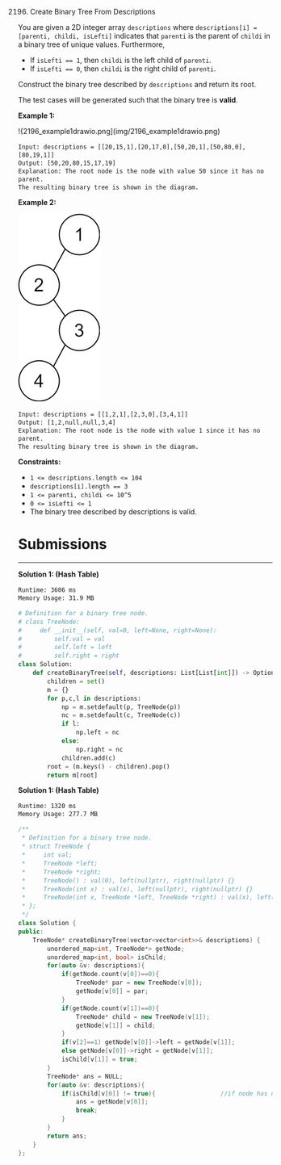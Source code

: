 2196. Create Binary Tree From Descriptions

You are given a 2D integer array `descriptions` where `descriptions[i] = [parenti, childi, isLefti]` indicates that `parenti` is the parent of `childi` in a binary tree of unique values. Furthermore,

* If `isLefti == 1`, then `childi` is the left child of `parenti`.
* If `isLefti == 0`, then `childi` is the right child of `parenti`.

Construct the binary tree described by `descriptions` and return its root.

The test cases will be generated such that the binary tree is **valid**.

 

**Example 1:**

!{2196_example1drawio.png](img/2196_example1drawio.png)
```
Input: descriptions = [[20,15,1],[20,17,0],[50,20,1],[50,80,0],[80,19,1]]
Output: [50,20,80,15,17,19]
Explanation: The root node is the node with value 50 since it has no parent.
The resulting binary tree is shown in the diagram.
```

**Example 2:**

![2196_example2drawio.png](img/2196_example2drawio.png)
```
Input: descriptions = [[1,2,1],[2,3,0],[3,4,1]]
Output: [1,2,null,null,3,4]
Explanation: The root node is the node with value 1 since it has no parent.
The resulting binary tree is shown in the diagram.
```

**Constraints:**

* `1 <= descriptions.length <= 104`
* `descriptions[i].length == 3`
* `1 <= parenti, childi <= 10^5`
* `0 <= isLefti <= 1`
* The binary tree described by descriptions is valid.

# Submissions
---
**Solution 1: (Hash Table)**
```
Runtime: 3606 ms
Memory Usage: 31.9 MB
```
```python
# Definition for a binary tree node.
# class TreeNode:
#     def __init__(self, val=0, left=None, right=None):
#         self.val = val
#         self.left = left
#         self.right = right
class Solution:
    def createBinaryTree(self, descriptions: List[List[int]]) -> Optional[TreeNode]:
        children = set()
        m = {}
        for p,c,l in descriptions:
            np = m.setdefault(p, TreeNode(p))
            nc = m.setdefault(c, TreeNode(c))
            if l:
                np.left = nc
            else:
                np.right = nc
            children.add(c)
        root = (m.keys() - children).pop()
        return m[root]
```

**Solution 1: (Hash Table)**
```
Runtime: 1320 ms
Memory Usage: 277.7 MB
```
```c++
/**
 * Definition for a binary tree node.
 * struct TreeNode {
 *     int val;
 *     TreeNode *left;
 *     TreeNode *right;
 *     TreeNode() : val(0), left(nullptr), right(nullptr) {}
 *     TreeNode(int x) : val(x), left(nullptr), right(nullptr) {}
 *     TreeNode(int x, TreeNode *left, TreeNode *right) : val(x), left(left), right(right) {}
 * };
 */
class Solution {
public:
    TreeNode* createBinaryTree(vector<vector<int>>& descriptions) {
        unordered_map<int, TreeNode*> getNode;                          //to check if node alredy exist
        unordered_map<int, bool> isChild;                               //to check if node has parent or not
        for(auto &v: descriptions){
            if(getNode.count(v[0])==0){
                TreeNode* par = new TreeNode(v[0]);
                getNode[v[0]] = par;
            }
            if(getNode.count(v[1])==0){
                TreeNode* child = new TreeNode(v[1]);
                getNode[v[1]] = child;
            }
            if(v[2]==1) getNode[v[0]]->left = getNode[v[1]];               //left-child
            else getNode[v[0]]->right = getNode[v[1]];                     //right-child
            isChild[v[1]] = true;
        }
        TreeNode* ans = NULL;
        for(auto &v: descriptions){
            if(isChild[v[0]] != true){                  //if node has no parent then this is root node
                ans = getNode[v[0]]; 
                break;
            }
        }
        return ans;
    }
};
```
